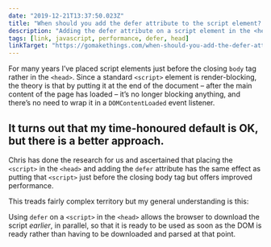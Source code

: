 ```yaml
---
date: "2019-12-21T13:37:50.023Z"
title: "When should you add the defer attribute to the script element? (on Go Make Things)"
description: "Adding the defer attribute on a script element in the <head> has the same effect as putting that <script> in the footer but offers improved performance."
tags: [link, javascript, performance, defer, head]
linkTarget: "https://gomakethings.com/when-should-you-add-the-defer-attribute-to-the-script-element/"
---
```

For many years I’ve placed script elements just before the closing `body` tag rather in the `<head>`. Since a standard `<script>` element is render-blocking, the theory is that by putting it at the end of the document – after the main content of the page has loaded – it’s no longer blocking anything, and there’s no need to wrap it in a `DOMContentLoaded` event listener.

It turns out that my time-honoured default is OK, but there is a better approach.
---

Chris has done the research for us and ascertained that placing the `<script>` in the `<head>` and adding the `defer` attribute has the same effect as putting that `<script>` just before the closing body tag but offers improved performance. 

This treads fairly complex territory but my general understanding is this:

Using `defer` on a `<script>` in the `<head>` allows the browser to download the script _earlier_, in parallel, so that it is ready to be used as soon as the DOM is ready rather than having to be downloaded and parsed at that point.
